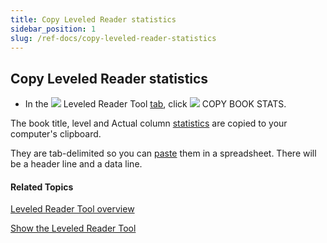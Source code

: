 ```yaml
---
title: Copy Leveled Reader statistics
sidebar_position: 1
slug: /ref-docs/copy-leveled-reader-statistics
---
```


## Copy Leveled Reader statistics

-   In the ![](/ref-docs-assets/images/Tasks/Edit_tasks/Leveled_Reader_Tool/Leveled_Reader_Tool_icon.png) Leveled Reader Tool [tab](../../../Concepts/Tool_Box.md), click ![](/ref-docs-assets/images/Tasks/Edit_tasks/Leveled_Reader_Tool/CopyLR_stats.png) COPY BOOK STATS.
    

The book title, level and Actual column [statistics](Review_Count_and_Length_information.md) are copied to your computer's clipboard.

They are tab-delimited so you can [paste](../../../User_Interface/Keyboard_Shortcuts/Keyboard_Shortcuts_overview.md) them in a spreadsheet. There will be a header line and a data line.

#### Related Topics

[Leveled Reader Tool overview](Leveled_Reader_Tool_overview.md)

[Show the Leveled Reader Tool](Show_the_Leveled_Reader_Tool.md)